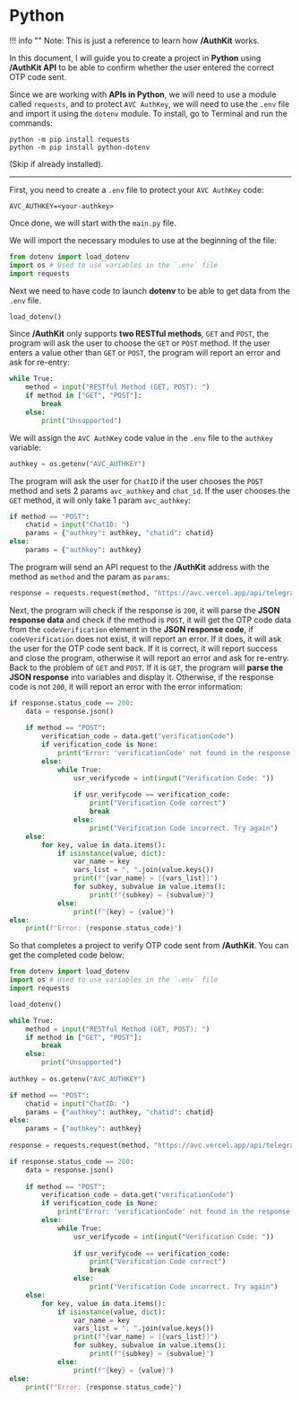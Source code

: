 # Python

!!! info ""
    Note: This is just a reference to learn how **/AuthKit** works.

In this document, I will guide you to create a project in **Python** using **/AuthKit API** to be able to confirm whether the user entered the correct OTP code sent.

Since we are working with **APIs in Python**, we will need to use a module called `requests`, and to protect `AVC AuthKey`, we will need to use the `.env` file and import it using the `dotenv` module. To install, go to Terminal and run the commands:

```
python -m pip install requests
python -m pip install python-dotenv
```

(Skip if already installed).

***

First, you need to create a `.env` file to protect your `AVC AuthKey` code:

```.env
AVC_AUTHKEY=<your-authkey>
```

Once done, we will start with the `main.py` file.

We will import the necessary modules to use at the beginning of the file:

```python
from dotenv import load_dotenv
import os # Used to use variables in the `.env` file
import requests
```

Next we need to have code to launch **dotenv** to be able to get data from the `.env` file.

```python
load_dotenv()
```

Since **/AuthKit** only supports **two RESTful methods**, `GET` and `POST`, the program will ask the user to choose the `GET` or `POST` method. If the user enters a value other than `GET` or `POST`, the program will report an error and ask for re-entry:

```python
while True:
    method = input("RESTful Method (GET, POST): ")
    if method in ["GET", "POST"]:
        break
    else:
        print("Unsupported")
```

We will assign the `AVC AuthKey` code value in the `.env` file to the `authkey` variable:

```python
authkey = os.getenv("AVC_AUTHKEY")
```

The program will ask the user for `ChatID` if the user chooses the `POST` method and sets 2 params `avc_authkey` and `chat_id`. If the user chooses the `GET` method, it will only take 1 param `avc_authkey`:

```python
if method == "POST":
    chatid = input("ChatID: ")
    params = {"authkey": authkey, "chatid": chatid}
else:
    params = {"authkey": authkey}
```

The program will send an API request to the **/AuthKit** address with the method as `method` and the param as `params`:

```python
response = requests.request(method, "https://avc.vercel.app/api/telegram/otpVerification", params=params)
```

Next, the program will check if the response is `200`, it will parse the **JSON response data** and check if the method is `POST`, it will get the OTP code data from the `codeVerification` element in the **JSON response code**, if `codeVerification` does not exist, it will report an error. If it does, it will ask the user for the OTP code sent back. If it is correct, it will report success and close the program, otherwise it will report an error and ask for re-entry. Back to the problem of `GET` and `POST`. If it is `GET`, the program will **parse the JSON response** into variables and display it. Otherwise, if the response code is not `200`, it will report an error with the error information:

```python
if response.status_code == 200:
    data = response.json()
    
    if method == "POST":
        verification_code = data.get("verificationCode")
        if verification_code is None:
            print("Error: 'verificationCode' not found in the response.")
        else:
            while True:
                usr_verifycode = int(input("Verification Code: "))
                
                if usr_verifycode == verification_code:
                    print("Verification Code correct")
                    break
                else:
                    print("Verification Code incorrect. Try again")
    else:
        for key, value in data.items():
            if isinstance(value, dict):
                var_name = key
                vars_list = ", ".join(value.keys())
                print(f"{var_name} = [{vars_list}]")
                for subkey, subvalue in value.items():
                    print(f"{subkey} = {subvalue}")
            else:
                print(f"{key} = {value}")
else:
    print(f"Error: {response.status_code}")
```

So that completes a project to verify OTP code sent from **/AuthKit**. You can get the completed code below:

```python
from dotenv import load_dotenv
import os # Used to use variables in the `.env` file
import requests

load_dotenv()

while True:
    method = input("RESTful Method (GET, POST): ")
    if method in ["GET", "POST"]:
        break
    else:
        print("Unsupported")
        
authkey = os.getenv("AVC_AUTHKEY")

if method == "POST":
    chatid = input("ChatID: ")
    params = {"authkey": authkey, "chatid": chatid}
else:
    params = {"authkey": authkey}
    
response = requests.request(method, "https://avc.vercel.app/api/telegram/otpVerification", params=params)

if response.status_code == 200:
    data = response.json()
    
    if method == "POST":
        verification_code = data.get("verificationCode")
        if verification_code is None:
            print("Error: 'verificationCode' not found in the response.")
        else:
            while True:
                usr_verifycode = int(input("Verification Code: "))
                
                if usr_verifycode == verification_code:
                    print("Verification Code correct")
                    break
                else:
                    print("Verification Code incorrect. Try again")
    else:
        for key, value in data.items():
            if isinstance(value, dict):
                var_name = key
                vars_list = ", ".join(value.keys())
                print(f"{var_name} = [{vars_list}]")
                for subkey, subvalue in value.items():
                    print(f"{subkey} = {subvalue}")
            else:
                print(f"{key} = {value}")
else:
    print(f"Error: {response.status_code}")
```

